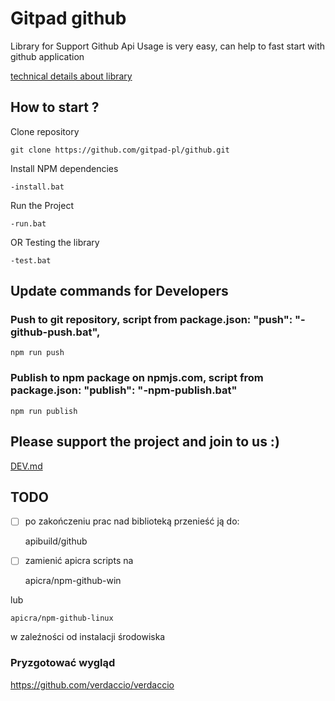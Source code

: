 # Gitpad github
Library for Support Github Api
Usage is very easy, can help to fast start with github application


[technical details about library](PACKAGE.md)

## How to start ?

Clone repository

    git clone https://github.com/gitpad-pl/github.git

Install NPM dependencies

    -install.bat

Run the Project

    -run.bat

OR Testing the library

    -test.bat

## Update commands for Developers

### Push to git repository, script from package.json: "push": "-github-push.bat",

    npm run push

### Publish to npm package on npmjs.com, script from package.json: "publish": "-npm-publish.bat"

    npm run publish


## Please support the project and join to us :)
[DEV.md](docs/DEV.md)


## TODO
- [ ] po zakończeniu prac nad biblioteką przenieść ją do:

    apibuild/github

- [ ] zamienić apicra scripts na

    apicra/npm-github-win

lub

    apicra/npm-github-linux

w zaleźności od instalacji środowiska

### Pryzgotować wygląd
https://github.com/verdaccio/verdaccio
